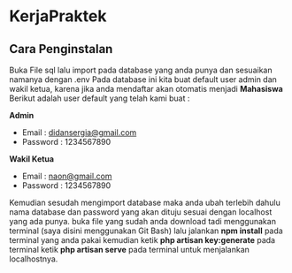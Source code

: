 # KerjaPraktek
## Cara Penginstalan
Buka File sql lalu import pada database yang anda punya dan sesuaikan namanya dengan .env
Pada database ini kita buat default user admin dan wakil ketua, karena jika anda mendaftar akan otomatis menjadi **Mahasiswa**
Berikut adalah user default yang telah kami buat :

**Admin**
- Email : didansergia@gmail.com
- Password : 1234567890

**Wakil Ketua**
- Email : naon@gmail.com
- Password : 1234567890

Kemudian sesudah mengimport database maka anda ubah terlebih dahulu nama database dan password yang akan dituju sesuai dengan localhost yang ada punya.
buka file yang sudah anda download tadi menggunakan terminal (saya disini menggunakan Git Bash)
lalu jalankan **npm install** pada terminal yang anda pakai 
kemudian ketik **php artisan key:generate** pada terminal
ketik **php artisan serve** pada terminal untuk menjalankan localhostnya.

